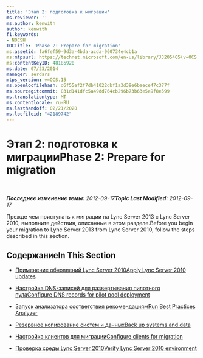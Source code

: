 ```yaml
---
title: 'Этап 2: подготовка к миграции'
ms.reviewer: ''
ms.author: kenwith
author: kenwith
f1.keywords:
- NOCSH
TOCTitle: 'Phase 2: Prepare for migration'
ms:assetid: fa6fef59-9d3a-4bda-acda-960734e4cb1a
ms:mtpsurl: https://technet.microsoft.com/en-us/library/JJ205405(v=OCS.15)
ms:contentKeyID: 48185920
ms.date: 07/23/2014
manager: serdars
mtps_version: v=OCS.15
ms.openlocfilehash: d6f55ef2f7db41022dbf1a3d39e6baece47c377f
ms.sourcegitcommit: 831d141dfc5a49dd764cb296b73b63e5a9f8e599
ms.translationtype: MT
ms.contentlocale: ru-RU
ms.lasthandoff: 02/21/2020
ms.locfileid: "42189742"
---
```

<div data-xmlns="http://www.w3.org/1999/xhtml">

<div class="topic" data-xmlns="http://www.w3.org/1999/xhtml" data-msxsl="urn:schemas-microsoft-com:xslt" data-cs="https://msdn.microsoft.com/">

<div data-asp="https://msdn2.microsoft.com/asp">

# <a name="phase-2-prepare-for-migration"></a><span data-ttu-id="648f6-102">Этап 2: подготовка к миграции</span><span class="sxs-lookup"><span data-stu-id="648f6-102">Phase 2: Prepare for migration</span></span>

</div>

<div id="mainSection">

<div id="mainBody">

<span> </span>

<span data-ttu-id="648f6-103">_**Последнее изменение темы:** 2012-09-17_</span><span class="sxs-lookup"><span data-stu-id="648f6-103">_**Topic Last Modified:** 2012-09-17_</span></span>

<span data-ttu-id="648f6-104">Прежде чем приступать к миграции на Lync Server 2013 с Lync Server 2010, выполните действия, описанные в этом разделе.</span><span class="sxs-lookup"><span data-stu-id="648f6-104">Before you begin your migration to Lync Server 2013 from Lync Server 2010, follow the steps described in this section.</span></span>

<div>

## <a name="in-this-section"></a><span data-ttu-id="648f6-105">Содержание</span><span class="sxs-lookup"><span data-stu-id="648f6-105">In This Section</span></span>

  - [<span data-ttu-id="648f6-106">Применение обновлений Lync Server 2010</span><span class="sxs-lookup"><span data-stu-id="648f6-106">Apply Lync Server 2010 updates</span></span>](apply-lync-server-2010-updates.md)

  - [<span data-ttu-id="648f6-107">Настройка DNS-записей для развертывания пилотного пула</span><span class="sxs-lookup"><span data-stu-id="648f6-107">Configure DNS records for pilot pool deployment</span></span>](configure-dns-records-for-pilot-pool-deployment.md)

  - [<span data-ttu-id="648f6-108">Запуск анализатора соответствия рекомендациям</span><span class="sxs-lookup"><span data-stu-id="648f6-108">Run Best Practices Analyzer</span></span>](run-best-practices-analyzer.md)

  - [<span data-ttu-id="648f6-109">Резервное копирование систем и данных</span><span class="sxs-lookup"><span data-stu-id="648f6-109">Back up systems and data</span></span>](back-up-systems-and-data.md)

  - [<span data-ttu-id="648f6-110">Настройка клиентов для миграции</span><span class="sxs-lookup"><span data-stu-id="648f6-110">Configure clients for migration</span></span>](configure-clients-for-migration.md)

  - [<span data-ttu-id="648f6-111">Проверка среды Lync Server 2010</span><span class="sxs-lookup"><span data-stu-id="648f6-111">Verify Lync Server 2010 environment</span></span>](verify-lync-server-2010-environment.md)

</div>

</div>

<span> </span>

</div>

</div>

</div>

